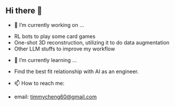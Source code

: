 ## Hi there 👋

- 🔭 I’m currently working on ...
* RL bots to play some card games
* One-shot 3D reconstruction, utilizing it to do data augmentation
* Other LLM stuffs to improve my workflow
- 🌱 I’m currently learning ...
* Find the best fit relationship with AI as an engineer.
- 📫 How to reach me:
* email: timmycheng60@gmail.com
